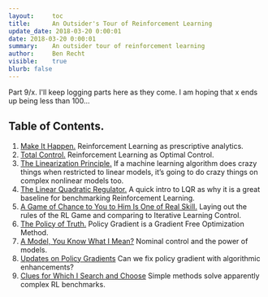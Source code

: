 ```yaml
---
layout:     toc
title:      An Outsider's Tour of Reinforcement Learning
update_date: 2018-03-20 0:00:01
date: 2018-03-20 0:00:01
summary:    An outsider tour of reinforcement learning
author:     Ben Recht
visible:    true
blurb: false
---
```


Part 9/x. I'll keep logging parts here as they come. I am hoping that x ends up being less than 100...

## Table of Contents.

1. [Make It Happen.](http://www.argmin.net/2018/01/29/taxonomy/) Reinforcement Learning as prescriptive analytics.
2. [Total Control.](http://www.argmin.net/2018/02/01/control-tour/) Reinforcement Learning as Optimal Control.
3. [The Linearization Principle.](http://www.argmin.net/2018/02/05/linearization/) If a machine learning algorithm does crazy things when restricted to linear models, it’s going to do crazy things on complex nonlinear models too.
4. [The Linear Quadratic Regulator.](http://www.argmin.net/2018/02/08/lqr/) A quick intro to LQR as why it is a great baseline for benchmarking Reinforcement Learning.
5. [A Game of Chance to You to Him Is One of Real Skill.](http://www.argmin.net/2018/02/14/rl-game/) Laying out the rules of the RL Game and comparing to Iterative Learning Control.
6. [The Policy of Truth.](http://www.argmin.net/2018/02/20/reinforce/) Policy Gradient is a Gradient Free Optimization Method.
7. [A Model, You Know What I Mean?](http://www.argmin.net/2018/02/26/nominal/) Nominal control and the power of models.
8. [Updates on Policy Gradients](http://www.argmin.net/2018/03/13/pg-saga/) Can we fix policy gradient with algorithmic enhancements?
9. [Clues for Which I Search and Choose](http://www.argmin.net/2018/03/20/mujocoloco/) Simple methods solve apparently complex RL benchmarks.
